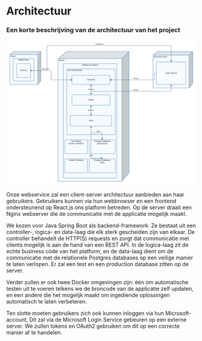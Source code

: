 # Architectuur

### Een korte beschrijving van de architectuur van het project

![deployment diagram](./deployment_diagram.png "Deployment diagram van de applicatie")

Onze webservice zal een client-server architectuur aanbieden aan haar gebruikers. Gebruikers kunnen via hun webbrowser en een frontend ondersteunend op React.js ons platform betreden. Op de server draait een Nginx webserver die de communicatie met de applicatie mogelijk maakt.

We kozen voor Java Spring Boot als backend-framework. Ze bestaat uit een controller-, logica- en data-laag die elk sterk gescheiden zijn van elkaar. De controller behandelt de HTTP(S) requests en zorgt dat communicatie met clients mogelijk is aan de hand van een REST API. In de logica-laag zit de echte business code van het platform, en de data-laag dient om de communicatie met de relationele Postgres databases op een veilige manier te laten verlopen. Er zal een test en een production database zitten op de server.

Verder zullen er ook twee Docker omgevingen zijn: één om automatische testen uit te voeren telkens we de broncode van de applicatie zelf updaten, en een andere die het mogelijk maakt om ingediende oplossingen automatisch te laten verbeteren.

Ten slotte moeten gebruikers zich ook kunnen inloggen via hun Microsoft-account, Dit zal via de Microsoft Login Service gebeuren op een externe server. We zullen tokens en OAuth2 gebruiken om dit op een correcte manier af te handelen.
